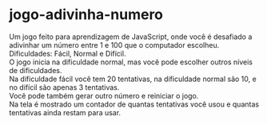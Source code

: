 # jogo-adivinha-numero
Um jogo feito para aprendizagem de JavaScript, onde você é desafiado a adivinhar um número entre 1 e 100 que o computador escolheu.<br>
Dificuldades: Fácil, Normal e Difícil. <br>
O jogo inicia na dificuldade normal, mas você pode escolher outros níveis de dificuldades. <br>
Na dificuldade fácil você tem 20 tentativas, na dificuldade normal são 10, e no difícil são apenas 3 tentativas. <br>
Você pode também gerar outro número e reiniciar o jogo. <br>
Na tela é mostrado um contador de quantas tentativas você usou e quantas tentativas ainda restam para usar.

